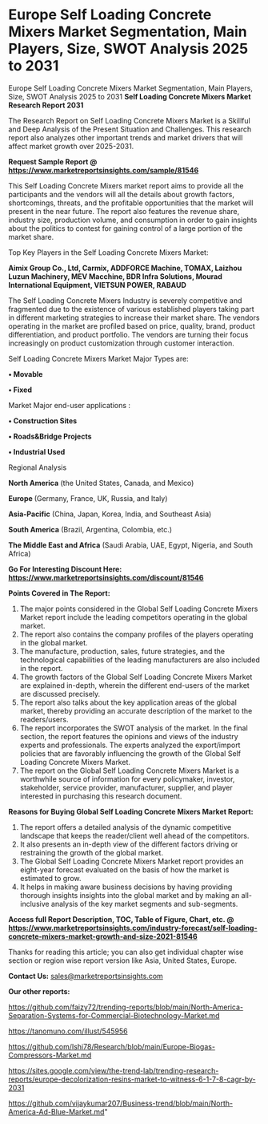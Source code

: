 # Europe Self Loading Concrete Mixers Market Segmentation, Main Players, Size, SWOT Analysis 2025 to 2031
Europe Self Loading Concrete Mixers Market Segmentation, Main Players, Size, SWOT Analysis 2025 to 2031
<strong>Self Loading Concrete Mixers Market Research Report 2031</strong>

The Research Report on Self Loading Concrete Mixers Market is a Skillful and Deep Analysis of the Present Situation and Challenges. This research report also analyzes other important trends and market drivers that will affect market growth over 2025-2031.

<strong>Request Sample Report @ <a href=https://www.marketreportsinsights.com/sample/81546>https://www.marketreportsinsights.com/sample/81546</a></strong>

This Self Loading Concrete Mixers market report aims to provide all the participants and the vendors will all the details about growth factors, shortcomings, threats, and the profitable opportunities that the market will present in the near future. The report also features the revenue share, industry size, production volume, and consumption in order to gain insights about the politics to contest for gaining control of a large portion of the market share.

Top Key Players in the Self Loading Concrete Mixers Market:

<strong>Aimix Group Co., Ltd, Carmix, ADDFORCE Machine, TOMAX, Laizhou Luzun Machinery, MEV Macchine, BDR Infra Solutions, Mourad International Equipment, VIETSUN POWER, RABAUD</strong>

The Self Loading Concrete Mixers Industry is severely competitive and fragmented due to the existence of various established players taking part in different marketing strategies to increase their market share. The vendors operating in the market are profiled based on price, quality, brand, product differentiation, and product portfolio. The vendors are turning their focus increasingly on product customization through customer interaction.

Self Loading Concrete Mixers Market Major Types are:

<strong>• Movable

• Fixed</strong>

Market Major end-user applications :

<strong>• Construction Sites

• Roads&Bridge Projects

• Industrial Used</strong>

Regional Analysis

</u><strong><b>North America</b></strong> (the United States, Canada, and Mexico)

<strong><b>Europe </b></strong>(Germany, France, UK, Russia, and Italy)

<strong><b>Asia-Pacific</b></strong> (China, Japan, Korea, India, and Southeast Asia)

<strong><b>South America</b></strong> (Brazil, Argentina, Colombia, etc.)

<strong><b>The Middle East and Africa</b></strong> (Saudi Arabia, UAE, Egypt, Nigeria, and South Africa)

<strong>Go For Interesting Discount Here: <a href=https://www.marketreportsinsights.com/discount/81546>https://www.marketreportsinsights.com/discount/81546</a></strong>

<strong>Points Covered in The Report:</strong>
<ol>
  <li>The major points considered in the Global Self Loading Concrete Mixers Market report include the leading competitors operating in the global market.</li>
  <li>The report also contains the company profiles of the players operating in the global market.</li>
  <li>The manufacture, production, sales, future strategies, and the technological capabilities of the leading manufacturers are also included in the report.</li>
  <li>The growth factors of the Global Self Loading Concrete Mixers Market are explained in-depth, wherein the different end-users of the market are discussed precisely.</li>
  <li>The report also talks about the key application areas of the global market, thereby providing an accurate description of the market to the readers/users.</li>
  <li>The report incorporates the SWOT analysis of the market. In the final section, the report features the opinions and views of the industry experts and professionals. The experts analyzed the export/import policies that are favorably influencing the growth of the Global Self Loading Concrete Mixers Market.</li>
  <li>The report on the Global Self Loading Concrete Mixers Market is a worthwhile source of information for every policymaker, investor, stakeholder, service provider, manufacturer, supplier, and player interested in purchasing this research document.</li>
</ol>
<strong>Reasons for Buying Global Self Loading Concrete Mixers Market Report:</strong>

<ol>
  <li>The report offers a detailed analysis of the dynamic competitive landscape that keeps the reader/client well ahead of the competitors.</li>
  <li>It also presents an in-depth view of the different factors driving or restraining the growth of the global market.</li>
  <li>The Global Self Loading Concrete Mixers Market report provides an eight-year forecast evaluated on the basis of how the market is estimated to grow.</li>
  <li>It helps in making aware business decisions by having providing thorough insights insights into the global market and by making an all-inclusive analysis of the key market segments and sub-segments.</li>
</ol>
<strong>Access full Report Description, TOC, Table of Figure, Chart, etc. @ <a href=https://www.marketreportsinsights.com/industry-forecast/self-loading-concrete-mixers-market-growth-and-size-2021-81546>https://www.marketreportsinsights.com/industry-forecast/self-loading-concrete-mixers-market-growth-and-size-2021-81546</a></strong>


Thanks for reading this article; you can also get individual chapter wise section or region wise report version like Asia, United States, Europe.

<strong>Contact Us:</strong>
sales@marketreportsinsights.com

<strong>Our other reports:</strong>

<a href=https://github.com/faizy72/trending-reports/blob/main/North-America-Separation-Systems-for-Commercial-Biotechnology-Market.md>https://github.com/faizy72/trending-reports/blob/main/North-America-Separation-Systems-for-Commercial-Biotechnology-Market.md</a>

<a href=https://tanomuno.com/illust/545956>https://tanomuno.com/illust/545956</a>

<a href=https://github.com/Ishi78/Research/blob/main/Europe-Biogas-Compressors-Market.md>https://github.com/Ishi78/Research/blob/main/Europe-Biogas-Compressors-Market.md</a>

<a href=https://sites.google.com/view/the-trend-lab/trending-research-reports/europe-decolorization-resins-market-to-witness-6-1-7-8-cagr-by-2031>https://sites.google.com/view/the-trend-lab/trending-research-reports/europe-decolorization-resins-market-to-witness-6-1-7-8-cagr-by-2031</a>

<a href=https://github.com/vijaykumar207/Business-trend/blob/main/North-America-Ad-Blue-Market.md>https://github.com/vijaykumar207/Business-trend/blob/main/North-America-Ad-Blue-Market.md</a>"
